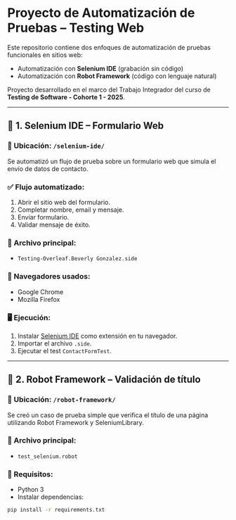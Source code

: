 # Proyecto de Automatización de Pruebas – Testing Web

Este repositorio contiene dos enfoques de automatización de pruebas funcionales en sitios web:

- Automatización con **Selenium IDE** (grabación sin código)
- Automatización con **Robot Framework** (código con lenguaje natural)

Proyecto desarrollado en el marco del Trabajo Integrador del curso de **Testing de Software - Cohorte 1 - 2025**.

---

## 🧪 1. Selenium IDE – Formulario Web

### 📁 Ubicación: `/selenium-ide/`
Se automatizó un flujo de prueba sobre un formulario web que simula el envío de datos de contacto.

### ✅ Flujo automatizado:
1. Abrir el sitio web del formulario.
2. Completar nombre, email y mensaje.
3. Enviar formulario.
4. Validar mensaje de éxito.

### 📄 Archivo principal:
- `Testing-Overleaf.Beverly Gonzalez.side`

### 🔧 Navegadores usados:
- Google Chrome
- Mozilla Firefox

### 🖥️ Ejecución:
1. Instalar [Selenium IDE](https://www.selenium.dev/selenium-ide/) como extensión en tu navegador.
2. Importar el archivo `.side`.
3. Ejecutar el test `ContactFormTest`.

---

## 🤖 2. Robot Framework – Validación de título

### 📁 Ubicación: `/robot-framework/`
Se creó un caso de prueba simple que verifica el título de una página utilizando Robot Framework y SeleniumLibrary.

### 📄 Archivo principal:
- `test_selenium.robot`

### 🔧 Requisitos:
- Python 3
- Instalar dependencias:
```bash
pip install -r requirements.txt

